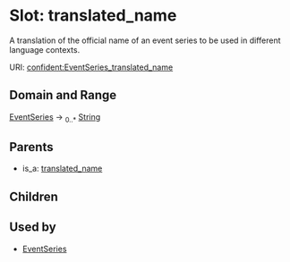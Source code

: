 
# Slot: translated_name


A translation of the official name of an event series to be used in different language contexts.

URI: [confident:EventSeries_translated_name](https://raw.githubusercontent.com/TIBHannover/ConfIDent_schema/main/src/linkml/confident_schema.yaml#EventSeries_translated_name)


## Domain and Range

[EventSeries](EventSeries.md) &#8594;  <sub>0..\*</sub> [String](types/String.md)

## Parents

 *  is_a: [translated_name](translated_name.md)

## Children


## Used by

 * [EventSeries](EventSeries.md)
